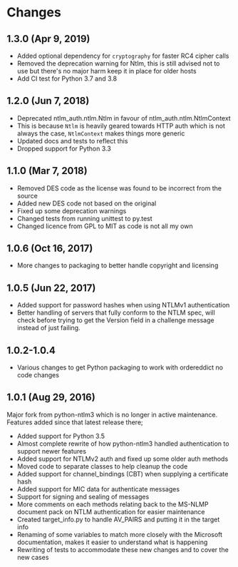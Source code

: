 # Changes

## 1.3.0 (Apr 9, 2019)

* Added optional dependency for `cryptography` for faster RC4 cipher calls
* Removed the deprecation warning for Ntlm, this is still advised not to use but there's no major harm keep it in place for older hosts
* Add CI test for Python 3.7 and 3.8

## 1.2.0 (Jun 7, 2018)

* Deprecated ntlm_auth.ntlm.Ntlm in favour of ntlm_auth.ntlm.NtlmContext
* This is because `Ntlm` is heavily geared towards HTTP auth which is not always the case, `NtlmContext` makes things more generic
* Updated docs and tests to reflect this
* Dropped support for Python 3.3

## 1.1.0 (Mar 7, 2018)

* Removed DES code as the license was found to be incorrect from the source
* Added new DES code not based on the original
* Fixed up some deprecation warnings
* Changed tests from running unittest to py.test
* Changed licence from GPL to MIT as code is not all my own

## 1.0.6 (Oct 16, 2017)

* More changes to packaging to better handle copyright and licensing

## 1.0.5 (Jun 22, 2017)

* Added support for password hashes when using NTLMv1 authentication
* Better handling of servers that fully conform to the NTLM spec, will check before trying to get the Version field in a challenge message instead of just failing.

## 1.0.2-1.0.4

* Various changes to get Python packaging to work with ordereddict no code changes

## 1.0.1 (Aug 29, 2016)

Major fork from python-ntlm3 which is no longer in active maintenance. Features added since that latest release there;

* Added support for Python 3.5
* Almost complete rewrite of how python-ntlm3 handled authentication to support newer features
* Added support for NTLMv2 auth and fixed up some older auth methods
* Moved code to separate classes to help cleanup the code
* Added support for channel_bindings (CBT) when supplying a certificate hash
* Added support for MIC data for authenticate messages
* Support for signing and sealing of messages
* More comments on each methods relating back to the MS-NLMP document pack on NTLM authentication for easier maintenance
* Created target_info.py to handle AV_PAIRS and putting it in the target info
* Renaming of some variables to match more closely with the Microsoft documentation, makes it easier to understand what is happening
* Rewriting of tests to accommodate these new changes and to cover the new cases
